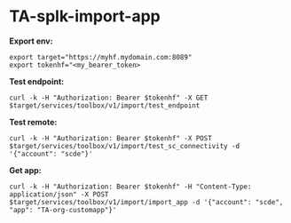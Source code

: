 # TA-splk-import-app

**Export env:**

```shell
export target="https://myhf.mydomain.com:8089"
export tokenhf="<my_bearer_token>
```

**Test endpoint:**

```shell
curl -k -H "Authorization: Bearer $tokenhf" -X GET $target/services/toolbox/v1/import/test_endpoint
```

**Test remote:**

```shell
curl -k -H "Authorization: Bearer $tokenhf" -X POST $target/services/toolbox/v1/import/test_sc_connectivity -d '{"account": "scde"}'
```

**Get app:**

```shell
curl -k -H "Authorization: Bearer $tokenhf" -H "Content-Type: application/json" -X POST $target/services/toolbox/v1/import/import_app -d '{"account": "scde", "app": "TA-org-customapp"}'
```
